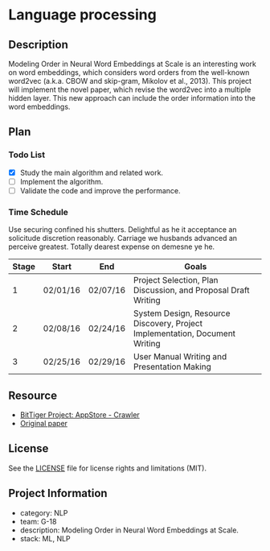 # Language processing

## Description
Modeling Order in Neural Word Embeddings at Scale is an interesting work on word embeddings, which considers word orders from the well-known word2vec (a.k.a. CBOW and skip-gram, Mikolov et al., 2013). This project will implement the novel paper, which revise the word2vec into a multiple hidden layer. This new approach can include the order information into the word embeddings.

## Plan

### Todo List
- [x] Study the main algorithm and related work.
- [ ] Implement the algorithm.
- [ ] Validate the code and improve the performance.

### Time Schedule
Use securing confined his shutters. Delightful as he it acceptance an solicitude discretion reasonably. Carriage we husbands advanced an perceive greatest. Totally dearest expense on demesne ye he.

| Stage | Start  | End | Goals |
| ------------- | ------------- | ------------- | ------------- |
| 1 | 02/01/16  | 02/07/16  | Project Selection, Plan Discussion, and Proposal Draft Writing |
| 2 | 02/08/16  | 02/24/16  | System Design, Resource Discovery, Project Implementation, Document Writing  |
| 3 | 02/25/16  | 02/29/16  | User Manual Writing and Presentation Making  |

## Resource
- [BitTiger Project: AppStore - Crawler](https://slack-files.com/T0GUEMKEZ-F0J4G9QTT-274d3bc97e)
- [Original paper](http://jmlr.org/proceedings/papers/v37/trask15.pdf)

## License
See the [LICENSE](LICENSE.md) file for license rights and limitations (MIT).

## Project Information
- category: NLP
- team: G-18
- description: Modeling Order in Neural Word Embeddings at Scale.
- stack: ML, NLP
